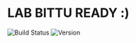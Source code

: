 # LAB BITTU READY :)
![Build Status](https://img.shields.io/badge/build-passing-brightgreen)
![Version](https://img.shields.io/badge/version-1.0.0-blue)
